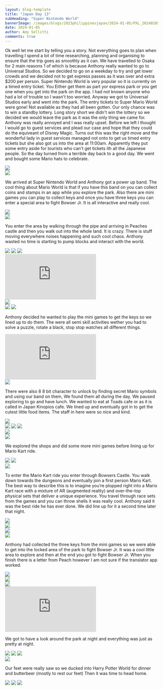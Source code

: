```yaml
---
layout: blog-template
title: "Japan Day 13"
subHeading: "Super Nintendo World"
bannerImage: /images/blogs/2023philippinesjapan/2024-01-05/PXL_20240105_064525624.jpg_compressed.JPEG
date: 2024-01-05
author: Amy Sellitti
comments: true
---
```


Ok well let me start by telling you a story. Not everything goes to plan when travelling I spend a lot of time researching, planning and organising to ensure that the trip goes as smoothly as it can. We have travelled to Osaka for 2 main reasons 1 of which is because Anthony really wanted to go to Universal Studios. So we decided to go on a weekday to try and get lower crowds and we decided not to get express passes as it was over and extra $200 per person. Super Nintendo World is very popular so it is currently on a timed entry ticket. You Either get them as part yor express park or you get one when you get into the park on the app. I had not known anyone who had a lot of trouble so I wasn't too worried. Anyway we got to Universal Studios early and went into the park. The entry tickets to Super Mario World were gone! Not available as they had all been gotten. Our only chance was to win a standby lottery. Long story short we didn't win the lottery so we decided we would leave the park as it was the only thing we came for. Anthony was really annoyed and I was really upset. Before we left I thought I would go to guest services and plead our case and hope that they could do the equiveant of Disney Magic. Turns out this was the right move and the wonderful lady in guest services managed not onto to get us timed entry tickets but she also got us into the area at 11:00am. Apparently they put some entry aside for tourists who can't get tickets ith all the Japanese people.  So the day turned from a terrible day back to a good day. We went and bought some Mario hats to celebrate. 

<div class="center-image"><img src="/images/blogs/2023philippinesjapan/2024-01-05/PXL_20240105_020930876.jpg_compressed.JPEG" /></div>
<div class="center-image"><img src="/images/blogs/2023philippinesjapan/2024-01-05/PXL_20240105_020445660.jpg_compressed.JPEG" /></div>

We arrived at Super Nintendo World and Anthony got a power up band. The cool thing about Mario World is that if you have this band on you can collect coins and stamps in an app while you explore the park. Also there are mini games you can play to collect keys and once you have three keys you can enter a special area to fight Bowser Jr. It is all interactive and really cool. 

<div class="center-image"><img src="images/blogs/2023philippinesjapan/2024-01-05/PXL_20240105_022925076.MP.jpg_compressed.JPEG" /></div>
<div class="center-image"><img src="/images/blogs/2023philippinesjapan/2024-01-05/PXL_20240105_022355455.jpg_compressed.JPEG" /></div>

You enter the area by walking through the pipe and arriving in Peaches castle and then you walk out into the whole land. It is crazy. There is stuff moving everywhere noises happening and such cool chaos. Anthony wasted no time is starting to pump blocks and interact with the world. 

<div class="grid-1l-2w">
  <img src="/images/blogs/2023philippinesjapan/2024-01-05/PXL_20240105_022947593.MP.jpg_compressed.JPEG"/>
  <img src="/images/blogs/2023philippinesjapan/2024-01-05/PXL_20240105_023132258.jpg_compressed.JPEG"/>
  <img src="/images/blogs/2023philippinesjapan/2024-01-05/PXL_20240105_023153577.jpg_compressed.JPEG"/>
</div>
<div class="center-video"><iframe src="https://www.youtube.com/embed/pNJ9SjxrvV4" frameborder="0" allowfullscreen></iframe></div>
<div class="center-image"><img src="/images/blogs/2023philippinesjapan/2024-01-05/PXL_20240105_023153577.jpg_compressed.JPEG" /></div>
<div class="grid-2c">
  <img src="/images/blogs/2023philippinesjapan/2024-01-05/PXL_20240105_025257782.jpg_compressed.JPEG"/>
  <img src="/images/blogs/2023philippinesjapan/2024-01-05/PXL_20240105_031527556_1.jpg_compressed.JPEG"/>
</div>

Anthony decided he wanted to play the mini games to get the keys so we lined up to do them. The were all semi skill activities wether you had to solve a puzzle, rotate a black, stop stop watches all different things. 
<div class="center-video"><iframe src="https://www.youtube.com/embed/XIEO79TnI3Y" frameborder="0" allowfullscreen></iframe></div>
<div class="center-image"><img src="/images/blogs/2023philippinesjapan/2024-01-05/PXL_20240105_031504190.jpg_compressed.JPEG0" /></div>

There were also 8 8 bit character to unlock by finding secret Mario symbols and using our band on them, We found them all during the day. We paused exploring to go and have lunch. We wanted to eat at Toads cafe or as it is called in Japan Kinopios cafe. We lined up and eventually got in to get the cutest little food items. The staff in here were so nice and kind. 

<div class="center-image"><img src="/images/blogs/2023philippinesjapan/2024-01-05/PXL_20240105_031800166-COLLAGE.jpg" /></div>
<div class="grid-1l-2w">
  <img src="/images/blogs/2023philippinesjapan/2024-01-05/PXL_20240105_033145130.jpg_compressed.JPEG"/>
  <img src="/images/blogs/2023philippinesjapan/2024-01-05/PXL_20240105_034859519.MP.jpg_compressed.JPEG"/>
  <img src="/images/blogs/2023philippinesjapan/2024-01-05/PXL_20240105_040105180.jpg_compressed.JPEG"/>
</div>
<div class="center-image"><img src="/images/blogs/2023philippinesjapan/2024-01-05/PXL_20240105_040330331.jpg_compressed.JPEG" /></div>
<div class="center-image"><img src="/images/blogs/2023philippinesjapan/2024-01-05/PXL_20240105_041340142.MP.jpg_compressed.JPEG" /></div>

We explored the shops and did some more mini games before lining up for Mario Kart ride. 

<div class="grid-2c">
  <img src="/images/blogs/2023philippinesjapan/2024-01-05/PXL_20240105_045405747.MP.jpg_compressed.JPEG"/>
  <img src="/images/blogs/2023philippinesjapan/2024-01-05/PXL_20240105_050833927.jpg_compressed.JPEG"/>
</div>
<div class="center-image"><img src="/images/blogs/2023philippinesjapan/2024-01-05/PXL_20240105_051959450.jpg_compressed.JPEG" /></div>

To enter the Mario Kart ride you enter through Bowsers Castle. You walk down towards the dungeons and eventually join a first person Mario Kart.  The best way to describe this is to imagine you’re plopped right into a Mario Kart race with a mixture of AR (augmented reality) and over-the-top physical sets that deliver a unique experience. You travel through race sets from the games and you can throw shells it was really cool. Anthony said it was the best ride he has ever done. We did line up for it a second time later that night.

<div class="center-image"><img src="/images/blogs/2023philippinesjapan/2024-01-05/PXL_20240105_053005664.jpg_compressed.JPEG" /></div>
<div class="center-image"><img src="/images/blogs/2023philippinesjapan/2024-01-05/PXL_20240105_054915742.jpg_compressed.JPEG" /></div>
<div class="center-image"><img src="/images/blogs/2023philippinesjapan/2024-01-05/PXL_20240105_062533421-COLLAGE.jpg" /></div>
<div class="center-image"><img src="/images/blogs/2023philippinesjapan/2024-01-05/PXL_20240105_090843401.MP.jpg_compressed.JPEG" /></div>

Anthony had collected the three keys from the mini games so we were able to get into the locked area of the park to fight Bowser Jr. It was a cool little area to explore and then at the end you got to fight Bowser Jr. When you finish there is a letter from Peach however I am not sure if the translator app worked.

<div class="center-image"><img src="/images/blogs/2023philippinesjapan/2024-01-05/PXL_20240105_064525624.jpg_compressed.JPEG" /></div>
<div class="center-image"><img src="/images/blogs/2023philippinesjapan/2024-01-05/PXL_20240105_064549079.jpg_compressed.JPEG" /></div>
<div class="center-image"><img src="/images/blogs/2023philippinesjapan/2024-01-05/Screenshot_20240105-155401-COLLAGE.jpg" /></div>
<div class="center-video"><iframe src="https://www.youtube.com/embed/aDCGN4Ik1So" frameborder="0" allowfullscreen></iframe></div>

We got to have a look around the park at night and everything was just as pretty at night. 

<div class="grid-1l-2w">
  <img src="/images/blogs/2023philippinesjapan/2024-01-05/PXL_20240105_094209297.jpg_compressed.JPEG"/>
  <img src="/images/blogs/2023philippinesjapan/2024-01-05/PXL_20240105_094023074.MP.jpg_compressed.JPEG"/>
  <img src="/images/blogs/2023philippinesjapan/2024-01-05/PXL_20240105_094226778.jpg_compressed.JPEG"/>
</div>
<div class="center-image"><img src="/images/blogs/2023philippinesjapan/2024-01-05/PXL_20240105_094401252.jpg_compressed.JPEG" /></div>

Our feet were really saw so we ducked into Harry Potter World for dinner and butterbeer (mostly to rest our feet) Then it was time to head home. 

<div class="grid-1l-2w">
  <img src="/images/blogs/2023philippinesjapan/2024-01-05/PXL_20240105_104147563.jpg_compressed.JPEG"/>
  <img src="/images/blogs/2023philippinesjapan/2024-01-05/PXL_20240105_100629420.jpg_compressed.JPEG"/>
  <img src="/images/blogs/2023philippinesjapan/2024-01-05/PXL_20240105_104738515.jpg_compressed.JPEG"/>
</div>
